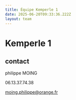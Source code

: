 ```yaml
---
title: Équipe Kemperle 1
date: 2025-06-20T09:33:36.222Z
layout: team
---
```


# Kemperle 1



## contact 

philippe MOING

06.13.37.74.38 

moing.philippe@orange.fr

